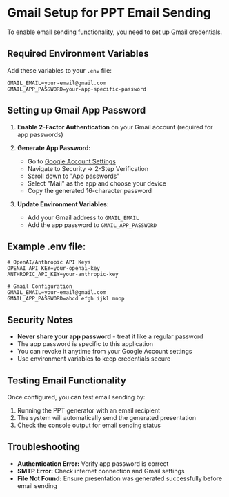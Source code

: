 # Gmail Setup for PPT Email Sending

To enable email sending functionality, you need to set up Gmail credentials.

## Required Environment Variables

Add these variables to your `.env` file:

```
GMAIL_EMAIL=your-email@gmail.com
GMAIL_APP_PASSWORD=your-app-specific-password
```

## Setting up Gmail App Password

1. **Enable 2-Factor Authentication** on your Gmail account (required for app passwords)

2. **Generate App Password:**
   - Go to [Google Account Settings](https://myaccount.google.com/)
   - Navigate to Security → 2-Step Verification
   - Scroll down to "App passwords"
   - Select "Mail" as the app and choose your device
   - Copy the generated 16-character password

3. **Update Environment Variables:**
   - Add your Gmail address to `GMAIL_EMAIL`
   - Add the app password to `GMAIL_APP_PASSWORD`

## Example .env file:
```
# OpenAI/Anthropic API Keys
OPENAI_API_KEY=your-openai-key
ANTHROPIC_API_KEY=your-anthropic-key

# Gmail Configuration
GMAIL_EMAIL=your-email@gmail.com
GMAIL_APP_PASSWORD=abcd efgh ijkl mnop
```

## Security Notes

- **Never share your app password** - treat it like a regular password
- The app password is specific to this application
- You can revoke it anytime from your Google Account settings
- Use environment variables to keep credentials secure

## Testing Email Functionality

Once configured, you can test email sending by:

1. Running the PPT generator with an email recipient
2. The system will automatically send the generated presentation
3. Check the console output for email sending status

## Troubleshooting

- **Authentication Error:** Verify app password is correct
- **SMTP Error:** Check internet connection and Gmail settings
- **File Not Found:** Ensure presentation was generated successfully before email sending
